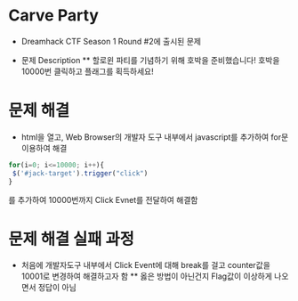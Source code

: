 # Carve Party

* Dreamhack CTF Season 1 Round #2에 출시된 문제

* 문제 Description
** 할로윈 파티를 기념하기 위해 호박을 준비했습니다! 호박을 10000번 클릭하고 플래그를 획득하세요!

# 문제 해결
* html을 열고, Web Browser의 개발자 도구 내부에서 javascript를 추가하여 for문 이용하여 해결
```javascript
for(i=0; i<=10000; i++){
 $('#jack-target').trigger("click")
}
```
를 추가하여 10000번까지 Click Evnet를 전달하여 해결함

# 문제 해결 실패 과정
* 처음에 개발자도구 내부에서 Click Event에 대해 break를 걸고 counter값을 10001로 변경하여 해결하고자 함
** 옳은 방법이 아닌건지 Flag값이 이상하게 나오면서 정답이 아님

